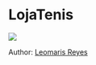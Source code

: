 # LojaTenis


<img src="https://imgur.com/9NcqHIg.png">



Author: [Leomaris Reyes](https://github.com/LeomarisReyes)
